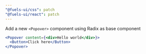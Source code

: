 ```yaml
---
"@fuels-ui/css": patch
"@fuels-ui/react": patch
---
```


Add a new `<Popover>` component using Radix as base component

```jsx
<Popover content={<div>Hello world</div>}>
  <Button>Click here</Button>
</Popover>
```
